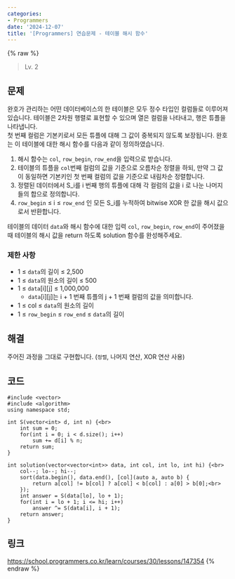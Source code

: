 ```yaml
---
categories:
- Programmers
date: '2024-12-07'
title: '[Programmers] 연습문제 - 테이블 해시 함수'
---
```


{% raw %}
> Lv. 2<br>

## 문제
완호가 관리하는 어떤 데이터베이스의 한 테이블은 모두 정수 타입인 컬럼들로 이루어져 있습니다. 테이블은 2차원 행렬로 표현할 수 있으며 열은 컬럼을 나타내고, 행은 튜플을 나타냅니다.  
첫 번째 컬럼은 기본키로서 모든 튜플에 대해 그 값이 중복되지 않도록 보장됩니다. 완호는 이 테이블에 대한 해시 함수를 다음과 같이 정의하였습니다.

1.  해시 함수는  `col`,  `row_begin`,  `row_end`을 입력으로 받습니다.
2.  테이블의 튜플을  `col`번째 컬럼의 값을 기준으로 오름차순 정렬을 하되, 만약 그 값이 동일하면 기본키인 첫 번째 컬럼의 값을 기준으로 내림차순 정렬합니다.
3.  정렬된 데이터에서 S_i를 i 번째 행의 튜플에 대해 각 컬럼의 값을 i 로 나눈 나머지들의 합으로 정의합니다.
4.  `row_begin`  ≤ i ≤  `row_end`  인 모든 S_i를 누적하여 bitwise XOR 한 값을 해시 값으로서 반환합니다.

테이블의 데이터  `data`와 해시 함수에 대한 입력  `col`,  `row_begin`,  `row_end`이 주어졌을 때 테이블의 해시 값을 return 하도록 solution 함수를 완성해주세요.

### 제한 사항

-   1 ≤  `data`의 길이 ≤ 2,500
-   1 ≤  `data`의 원소의 길이 ≤ 500
-   1 ≤  `data`[i][j] ≤ 1,000,000
    -   `data`[i][j]는 i + 1 번째 튜플의 j + 1 번째 컬럼의 값을 의미합니다.
-   1 ≤ col ≤  `data`의 원소의 길이
-   1 ≤  `row_begin`  ≤  `row_end`  ≤  `data`의 길이

## 해결
주어진 과정을 그대로 구현합니다. (`정렬`, 나머지 연산, XOR 연산 사용)

## 코드
```
#include <vector>
#include <algorithm>
using namespace std;

int S(vector<int> d, int n) {<br>
    int sum = 0;
    for(int i = 0; i < d.size(); i++)
        sum += d[i] % n;
    return sum;
}

int solution(vector<vector<int>> data, int col, int lo, int hi) {<br>
    col--; lo--; hi--;
    sort(data.begin(), data.end(), [col](auto a, auto b) {
        return a[col] != b[col] ? a[col] < b[col] : a[0] > b[0];<br>
    });
    int answer = S(data[lo], lo + 1);
    for(int i = lo + 1; i <= hi; i++)
        answer ^= S(data[i], i + 1);
    return answer;
}
```

## 링크
https://school.programmers.co.kr/learn/courses/30/lessons/147354
{% endraw %}